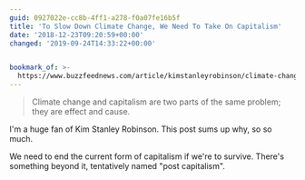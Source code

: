 ```yaml
---
guid: 0927022e-cc8b-4ff1-a278-f0a07fe16b5f
title: 'To Slow Down Climate Change, We Need To Take On Capitalism'
date: '2018-12-23T09:20:59+00:00'
changed: '2019-09-24T14:33:22+00:00'


bookmark_of: >-
  https://www.buzzfeednews.com/article/kimstanleyrobinson/climate-change-capitalism-kim-stanley-robinson
---
```


> Climate change and capitalism are two parts of the same problem; they are effect and cause.

I'm a huge fan of Kim Stanley Robinson. This post sums up why, so so much. 

We need to end the current form of capitalism if we're to survive. There's something beyond it, tentatively named "post capitalism". 
